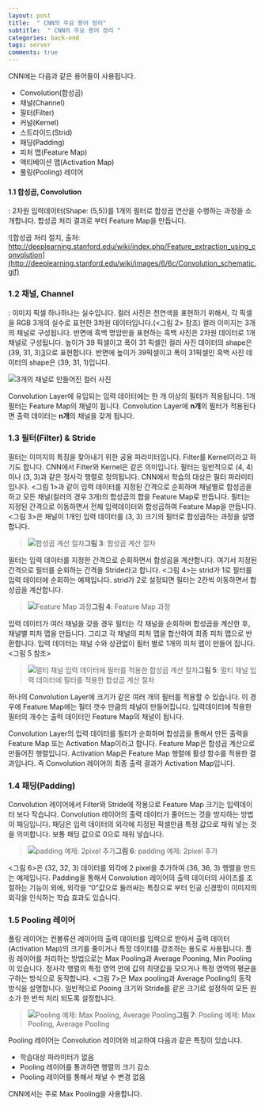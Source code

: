 ```yaml
---
layout: post
title:  " CNN의 주요 용어 정리"
subtitle:  " CNN의 주요 용어 정리 "
categories: back-end
tags: server
comments: true
---
```



CNN에는 다음과 같은 용어들이 사용됩니다.

- Convolution(합성곱)
- 채널(Channel)
- 필터(Filter)
- 커널(Kernel)
- 스트라이드(Strid)
- 패딩(Padding)
- 피처 맵(Feature Map)
- 액티베이션 맵(Activation Map)
- 풀링(Pooling) 레이어



#### 1.1 합성곱, Convolution

:  2차원 입력데이터(Shape: (5,5))를 1개의 필터로 합성곱 연산을 수행하는 과정을 소개합니다. 합성곱 처리 결과로 부터 Feature Map을 만듭니다.

![합성곱 처리 절치, 출처: http://deeplearning.stanford.edu/wiki/index.php/Feature_extraction_using_convolution](http://deeplearning.stanford.edu/wiki/images/6/6c/Convolution_schematic.gif)

### 1.2 채널, Channel

 : 이미지 픽셀 하나하나는 실수입니다. 컬러 사진은 천연색을 표현하기 위해서, 각 픽셀을 RGB 3개의 실수로 표현한 3차원 데이터입니다.(<그림 2> 참조) 컬러 이미지는 3개의 채널로 구성됩니다. 반면에 흑백 명암만을 표현하는 흑백 사진은 2차원 데이터로 1개 채널로 구성됩니다. 높이가 39 픽셀이고 폭이 31 픽셀인 컬러 사진 데이터의 shape은 (39, 31, 3)[3](http://taewan.kim/post/cnn/#fn:3)으로 표현합니다. 반면에 높이가 39픽셀이고 폭이 31픽셀인 흑백 사진 데이터의 shape은 (39, 31, 1)입니다.

![3개의 채널로 만들어진 컬러 사진](https://taewanmerepo.github.io/2018/01/cnn/channel.jpg)

Convolution Layer에 유입되는 입력 데이터에는 한 개 이상의 필터가 적용됩니다. 1개 필터는 Feature Map의 채널이 됩니다. Convolution Layer에 **n개**의 필터가 적용된다면 출력 데이터는 **n개**의 채널을 갖게 됩니다.



### 1.3 필터(Filter) & Stride

필터는 이미지의 특징을 찾아내기 위한 공용 파라미터입니다. Filter를 Kernel이라고 하기도 합니다. CNN에서 Filter와 Kernel은 같은 의미입니다. 필터는 일반적으로 (4, 4)이나 (3, 3)과 같은 정사각 행렬로 정의됩니다. CNN에서 학습의 대상은 필터 파라미터 입니다. <그림 1>과 같이 입력 데이터를 지정된 간격으로 순회하며 채널별로 합성곱을 하고 모든 채널(컬러의 경우 3개)의 합성곱의 합을 Feature Map로 만듭니다. 필터는 지정된 간격으로 이동하면서 전체 입력데이터와 합성곱하여 Feature Map을 만듭니다. <그림 3>은 채널이 1개인 입력 데이터를 (3, 3) 크기의 필터로 합성곱하는 과정을 설명합니다.

> ![합성곱 계산 절차](https://taewanmerepo.github.io/2018/01/cnn/conv.png)**그림 3**: 합성곱 계산 절차

필터는 입력 데이터를 지정한 간격으로 순회하면서 합성곱을 계산합니다. 여기서 지정된 간격으로 필터를 순회하는 간격을 Stride라고 합니다. <그림 4>는 strid가 1로 필터를 입력 데이터에 순회하는 예제입니다. strid가 2로 설정되면 필터는 2칸씩 이동하면서 합성곱을 계산합니다.

> ![Feature Map 과정](https://taewanmerepo.github.io/2018/01/cnn/filter.jpg)**그림 4**: Feature Map 과정

입력 데이터가 여러 채널을 갖을 경우 필터는 각 채널을 순회하며 합성곱을 계산한 후, 채널별 피처 맵을 만듭니다. 그리고 각 채널의 피처 맵을 합산하여 최종 피처 맵으로 반환합니다. 입력 데이터는 채널 수와 상관없이 필터 별로 1개의 피처 맵이 만들어 집니다. <그림 5 참조>

> 
> ![멀티 채널 입력 데이터에 필터를 적용한 합성곱 계산 절차](https://taewanmerepo.github.io/2018/01/cnn/conv2.jpg)**그림 5**: 멀티 채널 입력 데이터에 필터를 적용한 합성곱 계산 절차

하나의 Convolution Layer에 크기가 같은 여러 개의 필터를 적용할 수 있습니다. 이 경우에 Feature Map에는 필터 갯수 만큼의 채널이 만들어집니다. 입력데이터에 적용한 필터의 개수는 출력 데이터인 Feature Map의 채널이 됩니다.

Convolution Layer의 입력 데이터를 필터가 순회하며 합성곱을 통해서 만든 출력을 Feature Map 또는 Activation Map이라고 합니다. Feature Map은 합성곱 계산으로 만들어진 행렬입니다. Activation Map은 Feature Map 행렬에 활성 함수를 적용한 결과입니다. 즉 Convolution 레이어의 최종 출력 결과가 Activation Map입니다.

### 1.4 패딩(Padding)

Convolution 레이어에서 Filter와 Stride에 작용으로 Feature Map 크기는 입력데이터 보다 작습니다. Convolution 레이어의 출력 데이터가 줄어드는 것을 방지하는 방법이 패딩입니다. 패딩은 입력 데이터의 외각에 지정된 픽셀만큼 특정 값으로 채워 넣는 것을 의미합니다. 보통 패딩 값으로 0으로 채워 넣습니다.

> ![padding 예제: 2pixel 추가](https://taewanmerepo.github.io/2018/01/cnn/padding.png)**그림 6**: padding 예제: 2pixel 추가

<그림 6>은 (32, 32, 3) 데이터를 외각에 2 pixel을 추가하여 (36, 36, 3) 행렬을 만드는 예제입니다. Padding을 통해서 Convolution 레이어의 출력 데이터의 사이즈를 조절하는 기능이 외에, 외각을 “0”값으로 둘러싸는 특징으로 부터 인공 신경망이 이미지의 외각을 인식하는 학습 효과도 있습니다.

### 1.5 Pooling 레이어

풀링 레이어는 컨볼류션 레이어의 출력 데이터를 입력으로 받아서 출력 데이터(Activation Map)의 크기를 줄이거나 특정 데이터를 강조하는 용도로 사용됩니다. 플링 레이어를 처리하는 방법으로는 Max Pooling과 Average Pooning, Min Pooling이 있습니다. 정사각 행렬의 특정 영역 안에 값의 최댓값을 모으거나 특정 영역의 평균을 구하는 방식으로 동작합니다. <그림 7>은 Max pooling과 Average Pooling의 동작 방식을 설명합니다. 일반적으로 Pooing 크기와 Stride를 같은 크기로 설정하여 모든 원소가 한 번씩 처리 되도록 설정합니다.

> ![Pooling 예제: Max Pooling, Average Pooling](https://taewanmerepo.github.io/2018/02/cnn/maxpulling.png)**그림 7**: Pooling 예제: Max Pooling, Average Pooling

Pooling 레이어는 Convolution 레이어와 비교하여 다음과 같은 특징이 있습니다.

- 학습대상 파라미터가 없음
- Pooling 레이어를 통과하면 행렬의 크기 감소
- Pooling 레이어를 통해서 채널 수 변경 없음

CNN에서는 주로 Max Pooling을 사용합니다.
